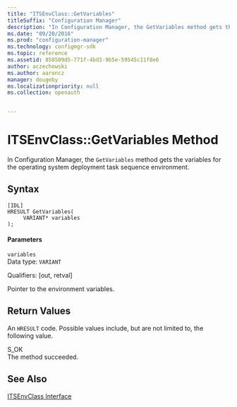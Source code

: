 ```yaml
---
title: "ITSEnvClass::GetVariables"
titleSuffix: "Configuration Manager"
description: "In Configuration Manager, the GetVariables method gets the variables for the operating system deployment task sequence environment."
ms.date: "09/20/2016"
ms.prod: "configuration-manager"
ms.technology: configmgr-sdk
ms.topic: reference
ms.assetid: 858509d5-771f-4bd3-9b5e-59545c11f8e6
author: aczechowski
ms.author: aaroncz
manager: dougeby
ms.localizationpriority: null
ms.collection: openauth


---
```

# ITSEnvClass::GetVariables Method
In Configuration Manager, the `GetVariables` method gets the variables for the operating system deployment task sequence environment.  

## Syntax  

```  
[IDL]  
HRESULT GetVariables(  
     VARIANT* variables  
);  
```  

#### Parameters  
 `variables`  
 Data type: `VARIANT`  

 Qualifiers: [out, retval]  

 Pointer to the environment variables.  

## Return Values  
 An `HRESULT` code. Possible values include, but are not limited to, the following value.  

 S_OK  
 The method succeeded.  

## See Also  
 [ITSEnvClass Interface](../../../../../develop/reference/core/clients/client-classes/itsenvclass-interface.md)
